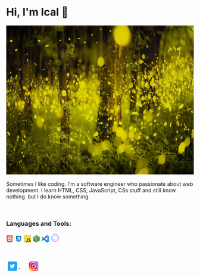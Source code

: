 # Hi, I'm Ical 👋 

<img src="https://github.com/icalbalino/icalbalino/blob/master/asset/hutan.jpg" alt="binary rain cloud" width="100%" height="400">

Sometimes I like coding. I'm a software engineer who passionate about web development. I learn HTML, CSS, JavaScript, CSs stuff and still know nothing. but I do know something.

<br />

### **Languages and Tools:**

<code><img height="20" src="https://github.com/icalbalino/icalbalino/blob/master/asset/html.png" alt="html logo png"></code>
<code><img height="20" src="https://github.com/icalbalino/icalbalino/blob/master/asset/css.png" alt="css logo png"></code>
<code><img height="20" src="https://github.com/icalbalino/icalbalino/blob/master/asset/javascript.png" alt="javascript logo png"></code>
<code><img height="20" src="https://github.com/icalbalino/icalbalino/blob/master/asset/nodejs.png" alt="nodejs logo png"></code>
<code><img height="20" src="https://github.com/icalbalino/icalbalino/blob/master/asset/vsc.png" alt="visual studio code logo png"></code>
<code><img height="25" src="https://github.com/icalbalino/icalbalino/blob/master/asset/github.png" alt="github logo png"></code>

<br />
<br />

<a href="https://twitter.com/icalbalino">
  <img align="center" height="25" src="https://github.com/icalbalino/icalbalino/blob/master/asset/twitter.png" alt="twitter logo png">
</a>
&nbsp; &nbsp; &nbsp;
<a href="https://www.instagram.com/icalbalino">
  <img align="center" height="25" src="https://github.com/icalbalino/icalbalino/blob/master/asset/insta.png" alt="instagram logo png">
</a>



<!--
**icalbalino/icalbalino** is a ✨ _special_ ✨ repository because its `README.md` (this file) appears on your GitHub profile.

Here are some ideas to get you started:

- 🔭 I’m currently working on ...
- 🌱 I’m currently learning ...
- 👯 I’m looking to collaborate on ...
- 🤔 I’m looking for help with ...
- 💬 Ask me about ...
- 📫 How to reach me: ...
- 😄 Pronouns: ...
- ⚡ Fun fact: ...
-->

